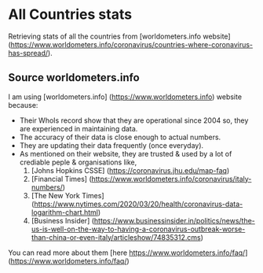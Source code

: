 # All Countries stats

Retrieving stats of all the countries from [worldometers.info website] (https://www.worldometers.info/coronavirus/countries-where-coronavirus-has-spread/).

## Source worldometers.info

I am using [worldometers.info] (https://www.worldometers.info) website because:

* Their WhoIs record show that they are operational since 2004 so, they are experienced in maintaining data.
* The accuracy of their data is close enough to actual numbers.
* They are updating their data frequently (once everyday).
* As mentioned on their website, they are trusted & used by a lot of crediable peple & organisations like, 
  1. [Johns Hopkins CSSE] (https://coronavirus.jhu.edu/map-faq)
  2. [Financial Times] (https://www.worldometers.info/coronavirus/italy-numbers/)
  3. [The New York Times] (https://www.nytimes.com/2020/03/20/health/coronavirus-data-logarithm-chart.html)
  4. [Business Insider] (https://www.businessinsider.in/politics/news/the-us-is-well-on-the-way-to-having-a-coronavirus-outbreak-worse-than-china-or-even-italy/articleshow/74835312.cms)




You can read more about them [here https://www.worldometers.info/faq/] (https://www.worldometers.info/faq/)